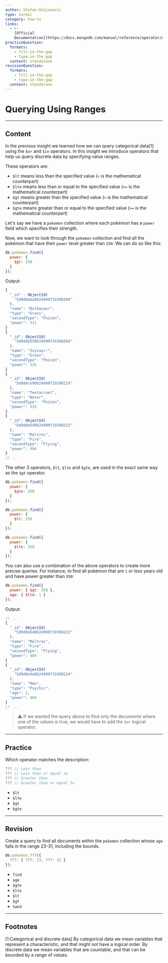 ```yaml
---
author: Stefan-Stojanovic
type: normal
category: how-to
links:
  - >-
    [Official
    Documentation](https://docs.mongodb.com/manual/reference/operator/query-comparison/){documentation}
practiceQuestion:
  formats:
    - fill-in-the-gap
    - type-in-the-gap
  context: standalone
revisionQuestion:
  formats:
    - fill-in-the-gap
    - type-in-the-gap
  context: standalone
---
```


# Querying Using Ranges


---

## Content

In the previous insight we learned how we can query categorical data[1] using the `$or` and `$in` operators.
In this insight we introduce operators that help us query discrete data by specifying value ranges.

These operators are:

- `$lt` means less than the specified value (`<` is the mathematical counterpart)
- `$lte` means less than or equal to the specified value (`<=` is the mathematical counterpart)
- `$gt` means greater than the specified value (`>` is the mathematical counterpart)
- `$gte` means greater than or equal to the specified value (`>=` is the mathematical counterpart)

Let's say we have a `pokemon` collection where each pokémon has a `power` field which specifies their strength.

Now, we want to look through the `pokemon` collection and find all the pokémon that have their `power` level greater than `250`. We can do so like this:

```javascript
db.pokemon.find({ 
  power: { 
    $gt: 250 
  } 
});
```

Output:

```javascript
{
  "_id" : ObjectId(
    "5d9d8a6a0b24990f19398209"
  ),
  "name": "Bulbasaur",
  "type": "Grass",
  "secondType": "Poison",
  "power": 311
}
{
  "_id": ObjectId(
    "5d9d8b550b24990f1939820d"
  ),
  "name": "Ivysaur:",
  "type": "Grass",
  "secondType": "Poison",
  "power": 335
}
{
  "_id": ObjectId(
    "5d9d8ce90b24990f19398219"
  ),
  "name": "Tentacruel",
  "type": "Water",
  "secondType": "Poison",
  "power": 333
}
{
  "_id": ObjectId(
    "5d9d8e640b24990f19398222"
  ),
  "name": "Moltres",
  "type": "Fire",
  "secondType": "Flying",
  "power": 404
}
// ...
```

The other 3 operators, `$lt`, `$lte` and `$gte`, are used in the exact same way as the `$gt` operator.

```javascript
db.pokemon.find({ 
  power: { 
    $gte: 250 
  } 
});

db.pokemon.find({ 
  power: { 
    $lt: 250 
  } 
});

db.pokemon.find({ 
  power: { 
    $lte: 250 
  } 
});
```

You can also use a combination of the above operators to create more precise queries. For instance, to find all pokémon that are `1` or less years old and have power greater than `350`:

```javascript
db.pokemon.find({
  power: { $gt: 350 },
  age: { $lte: 1 }
});
```

Output:

```javascript
// ...
{
  "_id": ObjectId(
    "5d9d8e640b24990f19398222"
  ),
  "name": "Moltres",
  "type": "Fire",
  "secondType": "Flying",
  "power": 404
}
{
  "_id": ObjectId(
    "5d9d8e9a0b24990f19398224"
  ),
  "name": "Mew",
  "type": "Psychic",
  "age": 1,
  "power": 404
}
// ...
```

> ⚠️ If we wanted the query above to find only the documents where one of the values is true, we would have to add the `$or` logical operator.


---

## Practice

Which operator matches the description:

```javascript
??? // Less than
??? // Less than or equal to
??? // Greater than
??? // Greater than or equal to
```

- `$lt`
- `$lte`
- `$gt`
- `$gte`

---

## Revision

Create a query to find all documents within the `pokemon` collection whose `age` falls in the range 23-31, including the bounds.

```javascript
db.pokemon.???({ 
  ???: { ???: 23, ???: 31 }
});
```

- `find`
- `age`
- `$gte`
- `$lte`
- `$lt`
- `$gt`
- `%and`


---

## Footnotes

[1:Categorical and discrete data]
By categorical data we mean variables that represent a characteristic, and that might not have a logical order. By discrete data we mean variables that are countable, and that can be bounded by a range of values.
 